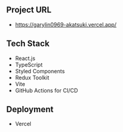## Project URL

-   https://garylin0969-akatsuki.vercel.app/

## Tech Stack

-   React.js
-   TypeScript
-   Styled Components
-   Redux Toolkit
-   Vite
-   GitHub Actions for CI/CD

## Deployment

-   Vercel
